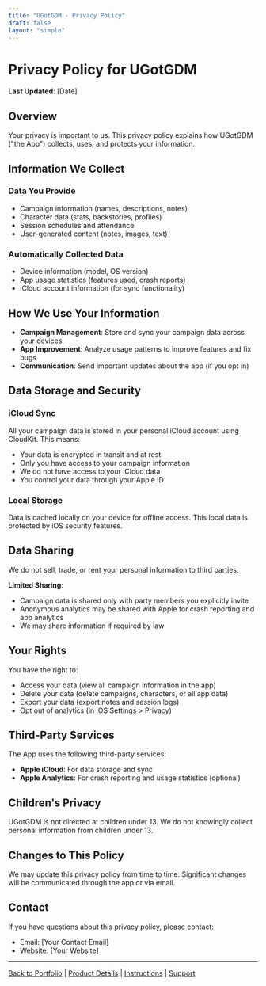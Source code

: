 ```yaml
---
title: "UGotGDM - Privacy Policy"
draft: false
layout: "simple"
---
```


# Privacy Policy for UGotGDM

**Last Updated**: [Date]

## Overview

Your privacy is important to us. This privacy policy explains how UGotGDM ("the App") collects, uses, and protects your information.

## Information We Collect

### Data You Provide
- Campaign information (names, descriptions, notes)
- Character data (stats, backstories, profiles)
- Session schedules and attendance
- User-generated content (notes, images, text)

### Automatically Collected Data
- Device information (model, OS version)
- App usage statistics (features used, crash reports)
- iCloud account information (for sync functionality)

## How We Use Your Information

- **Campaign Management**: Store and sync your campaign data across your devices
- **App Improvement**: Analyze usage patterns to improve features and fix bugs
- **Communication**: Send important updates about the app (if you opt in)

## Data Storage and Security

### iCloud Sync
All your campaign data is stored in your personal iCloud account using CloudKit. This means:
- Your data is encrypted in transit and at rest
- Only you have access to your campaign information
- We do not have access to your iCloud data
- You control your data through your Apple ID

### Local Storage
Data is cached locally on your device for offline access. This local data is protected by iOS security features.

## Data Sharing

We do not sell, trade, or rent your personal information to third parties.

**Limited Sharing**:
- Campaign data is shared only with party members you explicitly invite
- Anonymous analytics may be shared with Apple for crash reporting and app analytics
- We may share information if required by law

## Your Rights

You have the right to:
- Access your data (view all campaign information in the app)
- Delete your data (delete campaigns, characters, or all app data)
- Export your data (export notes and session logs)
- Opt out of analytics (in iOS Settings > Privacy)

## Third-Party Services

The App uses the following third-party services:
- **Apple iCloud**: For data storage and sync
- **Apple Analytics**: For crash reporting and usage statistics (optional)

## Children's Privacy

UGotGDM is not directed at children under 13. We do not knowingly collect personal information from children under 13.

## Changes to This Policy

We may update this privacy policy from time to time. Significant changes will be communicated through the app or via email.

## Contact

If you have questions about this privacy policy, please contact:
- Email: [Your Contact Email]
- Website: [Your Website]

---

[Back to Portfolio](/rory-allen/portfolio/ugotgdm/) | [Product Details](/rory-allen/ugotgdm/product/) | [Instructions](/rory-allen/ugotgdm/instructions/) | [Support](/rory-allen/ugotgdm/support/)
